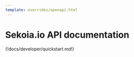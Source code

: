 ```yaml
---
template: overrides/openapi.html
---
```


# Sekoia.io API documentation

{!docs/developer/quickstart.md!}


<script>
    window.onload = ()=> {
        OpenAPIViewer.init({
            title:"Sekoia.io API Documentation",
            regions: [
                "FRA1",
                "FRA2",
                "MCO1",
                "UAE1",
            ],
            urls: [
                "/javascript/schema.json"
            ],
            menu:[
                {
                    name: "User",
                    tags: [
                        "User Authentication",
                        "me",
                        "mfa", // TODO: split 'mfa' into administration and self
                        "permissions",
                    ],
                },
                {
                    name: "Workspace",
                    tags: [
                        "customers", // TODO deprecated, get rid of it
                        "communities",
                        "api-keys",
                        "licenses",
                        "invitations",
                        "plans",
                        "sub-communities",
                        "avatars",
                        "users", // TODO set this tag on all user administration stuff
                        "roles",
                    ],
                },
                {
                    name: "Intelligence",
                    tags: [
                        "Objects",
                        "Indicators",
                        "Observables",
                        "Observable relationships",
                        "Exports",
                        "Kill Chains",
                        "Outgoing Feeds",
                        "Collections",
                        "MISP",
                        "TAXII",
                        "Bundles",
                        "Images",
                        "Labels",
                    ],
                },
                {
                    name: "Collect",
                    tags: [
                        "Intakes",
                        "Assets",
                        "Atoms",
                        "Intakes by status",
                        "Intakes errors and warnings",
                        "Intakes lag and processing lag",
                        "formats",
                    ],
                },

                {
                    name: "Detection",
                    tags: [
                        "Rules",
                        "datasources",
                        "generation-modes",
                        "rules-catalog",
                        "alert-filter", // TODO: to create, this tag doesn't exist yet
                        "IOC Collections",
                    ],
                },
                {
                    name: "Alerts",
                    tags: [
                        "Alert",
                        "Alert Entities",
                        "Alert Rules",
                        "Alert Sources and Targets",
                        "Countermeasures",
                        "Cyber Kill Chain",
                        "Stats",
                        "Alert Status",
                        "Alert Type",
                    ],
                },
                {
                    name: "Investigation",
                    tags: [
                        "Cases",
                        "Comments",
                        "Enrichers",
                        "Callbacks",
                        "Services",
                        "Tasks",
                        "Notebooks",
                    ],
                },
                {
                    name: "Automations",
                    tags: [
                        "Playbooks",
                        "Playbook actions telemetry",
                        "modules",
                        "Action Runs",
                        "Actions",
                        "Connector Configurations",
                        "Connectors",
                        "Module Configurations",
                        "Modules",
                        "Runs",
                        "Trigger Configurations",
                        "Triggers",
                    ],
                },
                {
                    name: "AI assistant", // TODO: Make that private
                    tags: [
                        "Roy tokens use telemetry",
                    ],
                },
                {
                    name:"Reporting",
                    tags: [
                        "Intelligence statistics",
                        "Automation statistics",
                        "Statistics",
                    ]
                }
            ]
        })
    };
</script>
